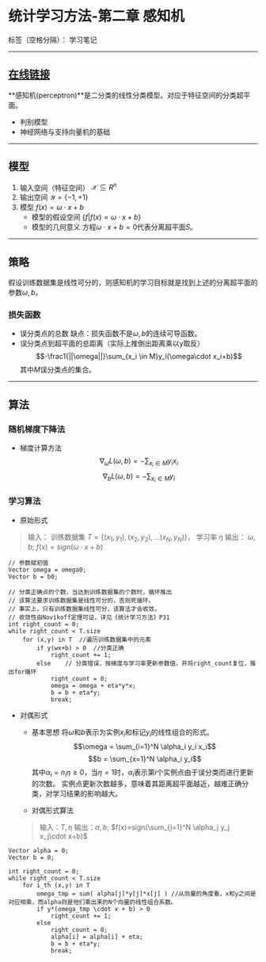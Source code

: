 ﻿# 统计学习方法-第二章 感知机

标签（空格分隔）： 学习笔记

---

## [在线链接](https://www.zybuluo.com/mirsking/note/195076)

**感知机(perceptron)**是二分类的线性分类模型。对应于特征空间的分类超平面。
* 判别模型
* 神经网络与支持向量机的基础


----------
## 模型
1. 输入空间（特征空间）
    $\mathcal{X}\subseteq R^n$
2. 输出空间
    $\mathcal{Y}=\{-1,+1\}$
3. 模型
    $f(x)=\omega\cdot x+b$
    * 模型的假设空间
        $\{f|f(x)=\omega\cdot x+b\}$
    * 模型的几何意义
        方程$\omega\cdot x+b=0$代表分离超平面$S$。


----------


## 策略
假设训练数据集是线性可分的，则感知机的学习目标就是找到上述的分离超平面的参数$\omega, b$。
### 损失函数
* 误分类点的总数
    缺点：损失函数不是$\omega,b$的连续可导函数。
* 误分类点到超平面的总距离（实际上推倒出距离乘以y取反）
    $$-\frac1{||\omega||}\sum_{x_i \in M}y_i(\omega\cdot x_i+b)$$
    其中$M$误分类点的集合。


----------


## 算法
### 随机梯度下降法
* 梯度计算方法
        $$\nabla_\omega L(\omega, b) = - \sum_{x_i \in M} y_ix_i$$
        $$\nabla_b L(\omega,b) = -\sum_{x_i \in M}y_i$$
### 学习算法
* 原始形式

> 输入： 训练数据集 $T=\{(x_1, y_1), (x_2, y_2), ... (x_N, y_N)\}$， 学习率 $\eta$
> 输出： $\omega, b$; $f(x)=sign(\omega\cdot x+b)$

```
// 参数赋初值
Vector omega = omega0;
Vector b = b0;

// 分类正确点的个数，当达到训练数据集的个数时，循环推出
// 该算法要求训练数据集是线性可分的，否则死循环。
// 事实上，只有训练数据集线性可分，该算法才会收敛。
// 收敛性由Novikoff定理可证，详见《统计学习方法》P31
int right_count = 0;
while right_count < T.size
    for (x,y) in T  //遍历训练数据集中的元素
        if y(wx+b) > 0  //分类正确
            right_count += 1;
        else    // 分类错误，按梯度与学习率更新参数值，并将right_count复位，推出for循环
            right_count = 0;
            omega = omega + eta*y*x;
            b = b + eta*y;
            break;
```

* 对偶形式
    * 基本思想
        将$\omega$和$b$表示为实例$x_i$和标记$y_i$的线性组合的形式。
        $$\omega = \sum_{i=1}^N \alpha_i y_i x_i$$
        $$b = \sum_{x=1}^N \alpha_i y_i$$
        其中$\alpha_i = n_i \eta \geq 0$，当$\eta =1$时，$\alpha_i$表示第$i$个实例点由于误分类而进行更新的次数。
        实例点更新次数越多，意味着其距离超平面越近，越难正确分类，对学习结果的影响越大。
    
    * 对偶形式算法
    > 输入：$T, \eta$
    > 输出：$\alpha, b$; $f(x)=sign(\sum_{j=1}^N \alpha_j y_j x_j\cdot x+b)$
```
Vector alpha = 0;
Vector b = 0;

int right_count = 0;
while right_count < T.size
    for i_th (x,y) in T
        omega_tmp = sum( alpha[j]*y[j]*x[j] ) //从向量的角度看，x和y之间是对应相乘，而alpha则是他们乘出来的N个向量的线性组合系数。
        if y*(omega_tmp \cdot x + b) > 0
            right_count += 1;
        else
            right_count = 0;
            alpha[i] = alpha[i] + eta;
            b = b + eta*y;
            break;
```
